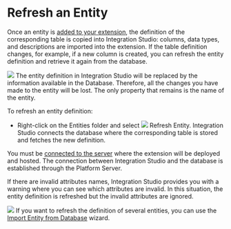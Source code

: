 # Refresh an Entity

Once an entity is [added to your extension](https://github.com/danielmarquespt/docs-product/tree/e7ea3f444d5129dab245c69ab72ae091554bc4fb/src/extensibility-and-integration/integration-studio/managing-extensions/entity-define.md%3E), the definition of the corresponding table is copied into Integration Studio: columns, data types, and descriptions are imported into the extension. If the table definition changes, for example, if a new column is created, you can refresh the entity definition and retrieve it again from the database.

![](../../../../.gitbook/assets/warning%20%286%29.gif) The entity definition in Integration Studio will be replaced by the information available in the Database. Therefore, all the changes you have made to the entity will be lost. The only property that remains is the name of the entity.

To refresh an entity definition:

* Right-click on the Entities folder and select ![](../../../../.gitbook/assets/refresh.gif) Refresh Entity. Integration Studio connects the database where the corresponding table is stored and fetches the new definition.

You must be [connected to the server](https://github.com/danielmarquespt/docs-product/tree/e7ea3f444d5129dab245c69ab72ae091554bc4fb/src/extensibility-and-integration/integration-studio/extension-life-cycle/server-connect.md%3E) where the extension will be deployed and hosted. The connection between Integration Studio and the database is established through the Platform Server.

If there are invalid attributes names, Integration Studio provides you with a warning where you can see which attributes are invalid. In this situation, the entity definition is refreshed but the invalid attributes are ignored.

![](../../../../.gitbook/assets/tip%20%288%29.gif) If you want to refresh the definition of several entities, you can use the [Import Entity from Database](https://github.com/danielmarquespt/docs-product/tree/e7ea3f444d5129dab245c69ab72ae091554bc4fb/src/extensibility-and-integration/integration-studio/managing-extensions/entity-import-from-database.md%3E) wizard.

